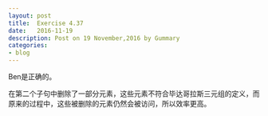 ```yaml
---
layout: post
title:  Exercise 4.37
date:   2016-11-19
description: Post on 19 November,2016 by Gummary
categories:
- blog
---
```


Ben是正确的。

在第二个子句中删除了一部分元素，这些元素不符合毕达哥拉斯三元组的定义，而原来的过程中，这些被删除的元素仍然会被访问，所以效率更高。